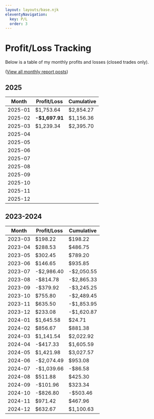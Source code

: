```yaml
---
layout: layouts/base.njk
eleventyNavigation:
  key: P/L
  order: 3
---
```

# Profit/Loss Tracking

Below is a table of my monthly profits and losses (closed trades only).

(<a href="/tags/monthly-report/">View all monthly report posts</a>)

## 2025

<div class="pl-table">

|**Month**|**Profit/Loss**|**Cumulative**|
|---|---|---|
|2025-01|$1,753.64|$2,854.27|
|2025-02|**-$1,697.91**|$1,156.36|
|2025-03|$1,239.34|$2,395.70|
|2025-04|||
|2025-05|||
|2025-06|||
|2025-07|||
|2025-08|||
|2025-09|||
|2025-10|||
|2025-11|||
|2025-12|||

</div>

## 2023-2024

<div class="pl-table">

|**Month**|**Profit/Loss**|**Cumulative**|
|---|---|---|
|2023-03|$198.22|$198.22|
|2023-04|$288.53|$486.75|
|2023-05|$302.45|$789.20|
|2023-06|$146.65|$935.85|
|2023-07|-$2,986.40|-$2,050.55|
|2023-08|-$814.78|-$2,865.33|
|2023-09|-$379.92|-$3,245.25|
|2023-10|$755.80|-$2,489.45|
|2023-11|$635.50|-$1,853.95|
|2023-12|$233.08|-$1,620.87|
|2024-01|$1,645.58|$24.71|
|2024-02|$856.67|$881.38|
|2024-03|$1,141.54|$2,022.92|
|2024-04|-$417.33|$1,605.59|
|2024-05|$1,421.98|$3,027.57|
|2024-06|-$2,074.49|$953.08|
|2024-07|-$1,039.66|-$86.58|
|2024-08|$511.88|$425.30|
|2024-09|-$101.96|$323.34|
|2024-10|-$826.80|-$503.46|
|2024-11|$971.42|$467.96|
|2024-12|$632.67|$1,100.63|

</div>